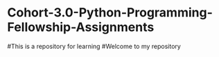 # Cohort-3.0-Python-Programming-Fellowship-Assignments
#This is a repository for learning
#Welcome to my repository
